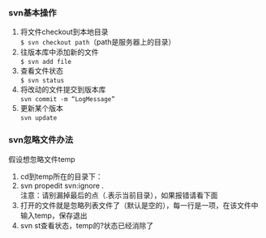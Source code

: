 ### svn基本操作
1. 将文件checkout到本地目录  
`$ svn checkout path`（path是服务器上的目录）  
2. 往版本库中添加新的文件  
`$ svn add file`  
3. 查看文件状态  
`$ svn status`  
4. 将改动的文件提交到版本库  
`svn commit -m “LogMessage”`  
5. 更新某个版本  
`svn update`

### svn忽略文件办法
假设想忽略文件temp  
1. cd到temp所在的目录下：  
2. svn propedit svn:ignore .  
注意：请别漏掉最后的点（.表示当前目录），如果报错请看下面  
3. 打开的文件就是忽略列表文件了（默认是空的），每一行是一项，在该文件中输入temp，保存退出  
4. svn st查看状态，temp的?状态已经消除了  
